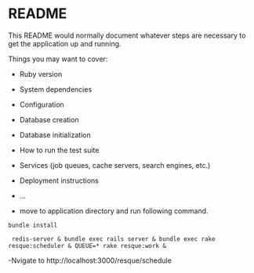 # README

This README would normally document whatever steps are necessary to get the
application up and running.

Things you may want to cover:

* Ruby version

* System dependencies

* Configuration

* Database creation

* Database initialization

* How to run the test suite

* Services (job queues, cache servers, search engines, etc.)

* Deployment instructions

* ...

* move to application directory and run following command.

```
bundle install
```


```
 redis-server & bundle exec rails server & bundle exec rake resque:scheduler & QUEUE=* rake resque:work &
```


-Nvigate to http://localhost:3000/resque/schedule
